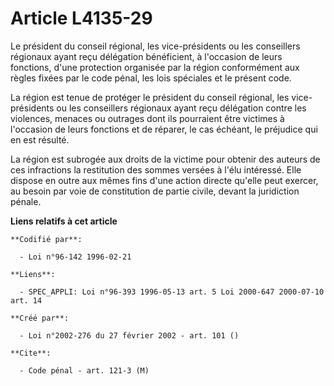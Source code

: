 # Article L4135-29

Le président du conseil régional, les vice-présidents ou les conseillers régionaux ayant reçu délégation bénéficient, à
l'occasion de leurs fonctions, d'une protection organisée par la région conformément aux règles fixées par le code pénal, les
lois spéciales et le présent code.

La région est tenue de protéger le président du conseil régional, les vice-présidents ou les conseillers régionaux ayant reçu
délégation contre les violences, menaces ou outrages dont ils pourraient être victimes à l'occasion de leurs fonctions et de
réparer, le cas échéant, le préjudice qui en est résulté.

La région est subrogée aux droits de la victime pour obtenir des auteurs de ces infractions la restitution des sommes versées
à l'élu intéressé. Elle dispose en outre aux mêmes fins d'une action directe qu'elle peut exercer, au besoin par voie de
constitution de partie civile, devant la juridiction pénale.

**Liens relatifs à cet article**

	**Codifié par**:

	  - Loi n°96-142 1996-02-21

	**Liens**:

	  - SPEC_APPLI: Loi n°96-393 1996-05-13 art. 5 Loi 2000-647 2000-07-10 art. 14

	**Créé par**:

	  - Loi n°2002-276 du 27 février 2002 - art. 101 ()

	**Cite**:

	  - Code pénal - art. 121-3 (M)
